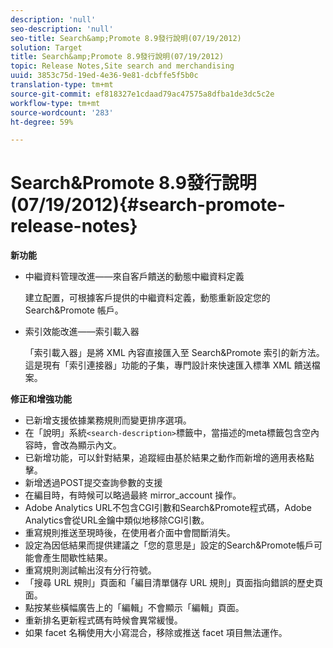 ```yaml
---
description: 'null'
seo-description: 'null'
seo-title: Search&amp;Promote 8.9發行說明(07/19/2012)
solution: Target
title: Search&amp;Promote 8.9發行說明(07/19/2012)
topic: Release Notes,Site search and merchandising
uuid: 3853c75d-19ed-4e36-9e81-dcbffe5f5b0c
translation-type: tm+mt
source-git-commit: ef818327e1cdaad79ac47575a8dfba1de3dc5c2e
workflow-type: tm+mt
source-wordcount: '283'
ht-degree: 59%

---
```



# Search&amp;Promote 8.9發行說明(07/19/2012){#search-promote-release-notes}

**新功能**

* 中繼資料管理改進——來自客戶饋送的動態中繼資料定義

   建立配置，可根據客戶提供的中繼資料定義，動態重新設定您的 Search&amp;Promote 帳戶。
* 索引效能改進——索引載入器

   「索引載入器」是將 XML 內容直接匯入至 Search&amp;Promote 索引的新方法。這是現有「索引連接器」功能的子集，專門設計來快速匯入標準 XML 饋送檔案。

**修正和增強功能**

* 已新增支援依據業務規則而變更排序選項。
* 在「說明」系統`<search-description>`標籤中，當描述的meta標籤包含空內容時，會改為顯示內文。
* 已新增功能，可以針對結果，追蹤經由基於結果之動作而新增的適用表格點擊。
* 新增透過POST提交查詢參數的支援
* 在編目時，有時候可以略過最終 mirror_account 操作。
* Adobe Analytics URL不包含CGI引數和Search&amp;Promote程式碼，Adobe Analytics會從URL金鑰中類似地移除CGI引數。
* 重寫規則推送至現時後，在使用者介面中會間斷消失。
* 設定為因低結果而提供建議之「您的意思是」設定的Search&amp;Promote帳戶可能會產生間歇性結果。
* 重寫規則測試輸出沒有分行符號。
* 「搜尋 URL 規則」頁面和「編目清單儲存 URL 規則」頁面指向錯誤的歷史頁面。
* 點按某些橫幅廣告上的「編輯」不會顯示「編輯」頁面。
* 重新排名更新程式碼有時候會異常緩慢。
* 如果 facet 名稱使用大小寫混合，移除或推送 facet 項目無法運作。

